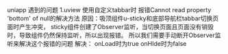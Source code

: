uniapp  遇到的问题
1.uview 使用自定义tabbar时
	报错Cannot read property 'bottom' of null的解决方法
	原因：吸顶组件u-sticky和底部导航栏tabbar切换页面时产生冲突，
			sticky组件创建了Observer监听，当切换页面且页面没有销毁时，导致组件仍然保持监听，所以出现报错。
				所以我们需要手动断开Observer监听来解决这个报错的问题
	解决：<u-sticky :enable="enable"> onLoad时为true  onHIde时为false